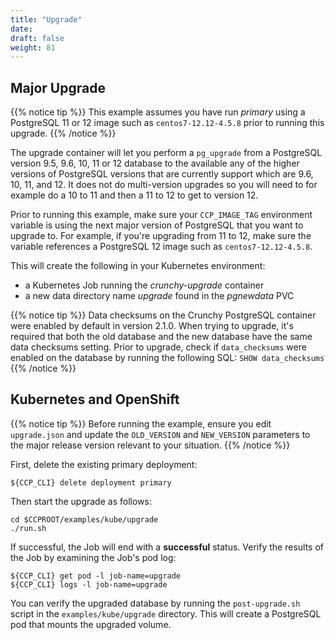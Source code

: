 ```yaml
---
title: "Upgrade"
date:
draft: false
weight: 81
---
```


## Major Upgrade

{{% notice tip %}}
This example assumes you have run *primary* using a PostgreSQL 11 or 12 image
such as `centos7-12.12-4.5.8` prior to running this upgrade.
{{% /notice %}}

The upgrade container will let you perform a `pg_upgrade` from a PostgreSQL version 9.5, 9.6, 10, 11 or 12 database to the available any of the higher versions of PostgreSQL versions that are currently support which are 9.6, 10, 11, and 12. It does not do multi-version upgrades so you will need to for example do a 10 to 11 and then a 11 to 12 to get to version 12.

Prior to running this example, make sure your `CCP_IMAGE_TAG`
environment variable is using the next major version of PostgreSQL that you
want to upgrade to. For example, if you're upgrading from 11 to 12, make
sure the variable references a PostgreSQL 12 image such as `centos7-12.12-4.5.8`.

This will create the following in your Kubernetes environment:

* a Kubernetes Job running the *crunchy-upgrade* container
* a new data directory name *upgrade* found in the *pgnewdata* PVC

{{% notice tip %}}
Data checksums on the Crunchy PostgreSQL container were enabled by default in version 2.1.0.
When trying to upgrade, it's required that both the old database and the new database
have the same data checksums setting.  Prior to upgrade, check if `data_checksums`
were enabled on the database by running the following SQL: `SHOW data_checksums`
{{% /notice %}}

## Kubernetes and OpenShift

{{% notice tip %}}
Before running the example, ensure you edit `upgrade.json` and update the `OLD_VERSION`
and `NEW_VERSION` parameters to the major release version relevant to your situation.
{{% /notice %}}

First, delete the existing primary deployment:

```
${CCP_CLI} delete deployment primary
```

Then start the upgrade as follows:

```
cd $CCPROOT/examples/kube/upgrade
./run.sh
```

If successful, the Job will end with a **successful** status. Verify
the results of the Job by examining the Job's pod log:

```
${CCP_CLI} get pod -l job-name=upgrade
${CCP_CLI} logs -l job-name=upgrade
```

You can verify the upgraded database by running the `post-upgrade.sh` script in the
`examples/kube/upgrade` directory.  This will create a PostgreSQL pod that mounts the
upgraded volume.
